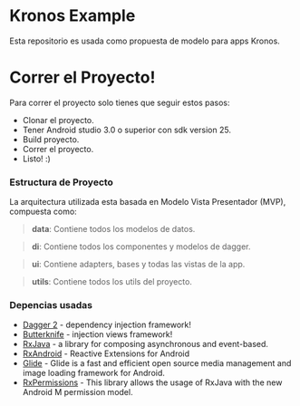 # Kronos Example

Esta repositorio es usada como propuesta de modelo para apps Kronos.


# Correr el Proyecto!

Para correr el proyecto solo tienes que seguir estos pasos:

  - Clonar el proyecto.
  - Tener Android studio 3.0 o superior con sdk version 25.
  - Build proyecto.
  - Correr el proyecto.
  - Listo! :)



### Estructura de Proyecto

La arquitectura utilizada esta basada en Modelo Vista Presentador (MVP), compuesta como:


> **data**: Contiene todos los modelos de datos.

> **di**: Contiene todos los componentes y modelos de dagger.

> **ui**: Contiene adapters, bases y todas las vistas de la app.

> **utils**: Contiene todos los utils del proyecto.


### Depencias usadas

* [Dagger 2](https://google.github.io/dagger/) - dependency injection framework!
* [Butterknife](http://jakewharton.github.io/butterknife/) - injection views framework!
* [RxJava](https://github.com/ReactiveX/RxJava) - a library for composing asynchronous and event-based.
* [RxAndroid](https://github.com/ReactiveX/RxAndroid) - Reactive Extensions for Android
* [Glide](https://github.com/bumptech/glide) - Glide is a fast and efficient open source media management and image loading framework for Android.
* [RxPermissions](https://github.com/tbruyelle/RxPermissions) - This library allows the usage of RxJava with the new Android M permission model.